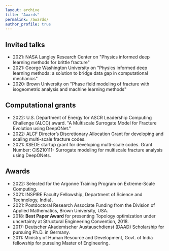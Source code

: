 ```yaml
---
layout: archive
title: "Awards"
permalink: /awards/
author_profile: true
---
```


## Invited talks
 - 2021: NASA Langley Research Center on "Physics informed deep learning methods for brittle fracture"
 - 2021: George Washington University on "Physics informed deep learning methods: a solution to bridge data gap in computational mechanics"
 - 2020: Brown University on "Phase field modeling of fracture with isogeometric analysis and machine learning methods"
 
## Computational grants

- 2022: U.S. Department of Energy for ASCR Leadership Computing Challenge (ALCC) award. "A Multiscale Surrogate Model for Fracture Evolution using DeepONet."
- 2022: ALCF Director’s Discretionary Allocation Grant for developing and scaling multi-scale fracture codes.
- 2021: XSEDE startup grant for developing multi-scale codes. Grant Number: CIS210111- Surrogate modeling for multiscale fracture analysis using DeepONets.

## Awards

- 2022: Selected for the Argonne Training Program on Extreme-Scale Computing.
- 2021: INSPIRE Faculty Fellowship, Department of Science and Technology, India}.
- 2021: Postdoctoral Research Associate Funding from the Division of Applied Mathematics, Brown University, USA. 
- 2018: **Best Paper Award** for presenting Topology optimization under uncertainty at Structural Engineering Convention, 2018.
- 2017: Deutscher Akademischer Austauschdienst (DAAD) Scholarship for pursuing Ph.D. in Germany.
- 2011: Ministry of Human Resource and Development, Govt. of India fellowship for pursuing Master of Engineering.
